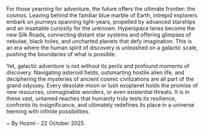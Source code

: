 
For those yearning for adventure, the future offers the ultimate frontier: the cosmos. Leaving behind the familiar blue marble of Earth, intrepid explorers embark on journeys spanning light-years, propelled by advanced starships and an insatiable curiosity for the unknown. Hyperspace lanes become the new Silk Roads, connecting distant star systems and offering glimpses of nebulae, black holes, and uncharted planets that defy imagination. This is an era where the human spirit of discovery is unleashed on a galactic scale, pushing the boundaries of what is possible.

Yet, galactic adventure is not without its perils and profound moments of discovery. Navigating asteroid fields, outsmarting hostile alien life, and deciphering the mysteries of ancient cosmic civilizations are all part of the grand odyssey. Every desolate moon or lush exoplanet holds the promise of new resources, unimaginable wonders, or even existential threats. It is in these vast, untamed reaches that humanity truly tests its resilience, confronts its insignificance, and ultimately redefines its place in a universe teeming with infinite possibilities.

~ By Hozmi - 22 October 2025
